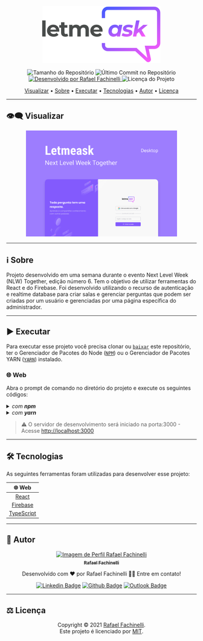 <p align="center">
  <img alt="Letmeask" src=".github/banner.svg"/>
<p>

<p align="center"> 
  <img alt="Tamanho do Repositório" src="https://img.shields.io/github/repo-size/rafaelfachinelli/letmeask?color=835afd&style=for-the-badge">
  <img alt="Último Commit no Repositório" src="https://img.shields.io/github/last-commit/rafaelfachinelli/letmeask?color=835afd&style=for-the-badge">
  <a href="https://github.com/rafaelfachinelli">
    <img alt="Desenvolvido por Rafael Fachinelli" src="https://img.shields.io/badge/Desenvolvedor-Rafael_Fachinelli-%835afd?color=835afd&style=for-the-badge">
  </a>
  <img alt="Licença do Projeto" src="https://img.shields.io/github/license/rafaelfachinelli/letmeask?color=835afd&style=for-the-badge"/>
<p>

<p align="center">
 <a href="#eye_speech_bubble-visualizar">Visualizar</a> •
 <a href="#information_source-sobre">Sobre</a> •
 <a href="#arrow_forward-executar">Executar</a> •
 <a href="#hammer_and_wrench-tecnologias">Tecnologias</a> •
 <a href="#boy-autor">Autor</a> •
 <a href="#balance_scale-licença">Licença</a>
</p>

---
## :eye_speech_bubble: **Visualizar**

<p align="center">
  <img alt="Letmeask" src=".github/cover.svg" width="400px"/>
<p>
  
---
## :information_source: Sobre

Projeto desenvolvido em uma semana durante o evento Next Level Week (NLW) Together, edição número 6. Tem o objetivo de utilizar ferramentas do React e do Firebase. Foi desenvolvido utilizando o recurso de autenticação e realtime database para criar salas e gerenciar perguntas que podem ser criadas por um usuário e gerenciadas por uma página específica do administrador.

---
## :arrow_forward: **Executar**

Para executar esse projeto você precisa clonar ou [`baixar`](https://github.com/rafaelfachinelli/letmeask/archive/main.zip) este repositório, ter o Gerenciador de Pacotes do Node ([`NPM`](https://www.npmjs.com/get-npm)) ou o Gerenciador de Pacotes YARN ([`YARN`](https://yarnpkg.com/getting-started)) instalado.

### :globe_with_meridians: **Web**

Abra o prompt de comando no diretório do projeto e execute os seguintes códigos:

<details>
  <summary><i>com <b>npm</b></i></summary>
  
  ```bash
  # Instalar dependências
  $ npm install

  # Iniciar o servidor de desenvolvimento
  $ npm start
  ```
  
</details>

<details>
  <summary><i>com <b>yarn</b></i></summary>
  
  ```bash
  # Instalar dependências
  $ yarn

  # Iniciar o servidor de desenvolvimento
  $ yarn start

  ```

</details>

> ⚠️ O servidor de desenvolvimento será iniciado na porta:3000 - Acesse <http://localhost:3000>

---
## :hammer_and_wrench: **Tecnologias**

As seguintes ferramentas foram utilizadas para desenvolver esse projeto:

<div align="center">

|:globe_with_meridians: Web|
|:---:|
|[React](https://reactjs.org)|
|[Firebase](https://firebase.google.com)|
|[TypeScript](https://www.typescriptlang.org)|

</div>

---
## :boy: **Autor**

<div align="center">

<a href="https://github.com/rafaelfachinelli">
 <img src="https://github.com/rafaelfachinelli.png" width="100px;" alt="Imagem de Perfil Rafael Fachinelli"/>
 <br/>
 <sub><b>Rafael Fachinelli</b></sub>
</a>

Desenvolvido com ❤️ por Rafael Fachinelli 👋🏽 Entre em contato!

[![Linkedin Badge](https://img.shields.io/badge/-Rafael_Fachinelli-blue?style=flat-square&logo=Linkedin&logoColor=white)](https://www.linkedin.com/in/rafaelfachinelli)
[![Github Badge](https://img.shields.io/badge/-rafaelfachinelli-000?style=flat-square&logo=Github&logoColor=white)](https://github.com/rafaelfachinelli)
[![Outlook Badge](https://img.shields.io/badge/-rafael.fachinelli@fatec.sp.gov.br-0078d4?style=flat-square&logo=microsoft-outlook&logoColor=white)](mailto:rafael.fachinelli@fatec.sp.gov.br)

</div>

---
## :balance_scale: **Licença**

<div align="center">

Copyright © 2021 [Rafael Fachinelli](https://github.com/rafaelfachinelli).<br />
Este projeto é licenciado por [MIT](./LICENSE).

</div>
